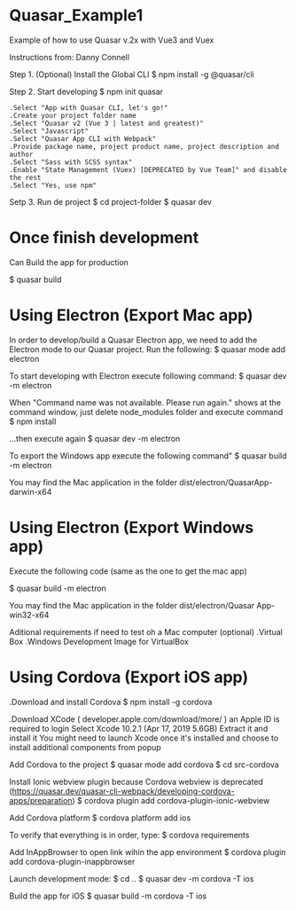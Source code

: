 # Quasar_Example1
Example of how to use Quasar v.2x with Vue3 and Vuex

Instructions from: Danny Connell

Step 1. (Optional) Install the Global CLI
$ npm install -g @quasar/cli

Step 2. Start developing
$ npm init quasar

    .Select "App with Quasar CLI, let's go!"
    .Create your project folder name
    .Select "Quasar v2 (Vue 3 | latest and greatest)"
    .Select "Javascript"
    .Select "Quasar App CLI with Webpack"
    .Provide package name, project product name, project description and author
    .Select "Sass with SCSS syntax"
    .Enable "State Management (Vuex) [DEPRECATED by Vue Team]" and disable the rest
    .Select "Yes, use npm"

Setp 3. Run de project
$ cd project-folder
$ quasar dev 

# Once finish development
Can Build the app for production

$ quasar build


# Using Electron (Export Mac app)
In order to develop/build a Quasar Electron app, we need to add the Electron mode to our Quasar project. Run the following:
$ quasar mode add electron

To start developing with Electron execute following command:
$ quasar dev -m electron

When "Command name was not available. Please run again." shows at the command window, just delete node_modules folder and execute command
$ npm install

...then execute again
$ quasar dev -m electron


To export the Windows app execute the following command"
$ quasar build -m electron

You may find the Mac application in the folder dist/electron/QuasarApp-darwin-x64



# Using Electron (Export Windows app)
Execute the following code (same as the one to get the mac app)

$ quasar build -m electron

You may find the Mac application in the folder dist/electron/Quasar App-win32-x64

Aditional requirements if need to test oh a Mac computer (optional)
.Virtual Box
.Windows Development Image for VirtualBox


# Using Cordova (Export iOS app)
.Download and install Cordova
$ npm install -g cordova

.Download XCode ( developer.apple.com/download/more/ ) an Apple ID is required to login
    Select Xcode 10.2.1 (Apr 17, 2019 5.6GB)
    Extract it and install it
    You might need to launch Xcode once it's installed and choose to install additional components from popup

Add Cordova to the project
$ quasar mode add cordova
$ cd src-cordova

Install Ionic webview plugin because Cordova webview is deprecated (https://quasar.dev/quasar-cli-webpack/developing-cordova-apps/preparation)
$ cordova plugin add cordova-plugin-ionic-webview

Add Cordova platform
$ cordova platform add ios

To verify that everything is in order, type:
$ cordova requirements


Add InAppBrowser to open link wihin the app environment
$ cordova plugin add cordova-plugin-inappbrowser


Launch development mode:
$ cd ..
$ quasar dev -m cordova -T ios

Build the app for iOS
$ quasar build -m cordova -T ios